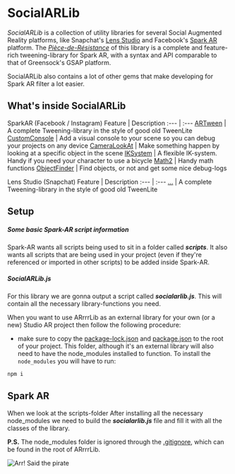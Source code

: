 # SocialARLib
*SocialARLib* is a collection of utility libraries for several Social Augmented Reality platforms, like Snapchat's [Lens Studio](https://lensstudio.snapchat.com/) and Facebook's [Spark AR](https://sparkar.facebook.com/ar-studio/) platform.
The *[Pièce-de-Résistance](https://www.dictionary.com/browse/piece-de-resistance)* of this library is a complete and feature-rich tweening-library for Spark AR, with a syntax and API comparable to that of Greensock's GSAP platform.

SocialARLib also contains a lot of other gems that make developing for Spark AR filter a lot easier.

## What's inside SocialARLib
SparkAR (Facebook / Instagram)
Feature | Description
:--- | :---
[ARTween](https://github.com/ypmits/ARrrrLib/tree/develop/src/sparkar/artween/ARTween?raw=true) | A complete Tweening-library in the style of good old TweenLite
[CustomConsole](https://github.com/ypmits/ARrrrLib/tree/develop/src/sparkar/customconsole/CustomConsole) | Add a visual console to your scene so you can debug your projects on any device
[CameraLookAt](https://github.com/ypmits/ARrrrLib/tree/develop/src/sparkar/cameralookat/CameraLookat) | Make something happen by looking at a specific object in the scene
[IKSystem](https://github.com/ypmits/ARrrrLib/tree/develop/src/sparkar/iksystem/IKSystem) | A flexible IK-system. Handy if you need your character to use a bicycle
[Math2](https://github.com/ypmits/ARrrrLib/tree/develop/src/sparkar/math2/Math2) | Handy math functions
[ObjectFinder](https://github.com/ypmits/ARrrrLib/tree/develop/src/sparkar/objectfinder/ObjectFinder) | Find objects, or not and get some nice debug-logs
<!-- [CustomUI](src/CustomUI) | A utility-class with some handy UI-functions
[AudioObject](src/AudioObject) | For handling audio much easier
[DeviceInfo](src/DeviceInfo) | DeviceInfo provides some basic information about the device. It needs a reference to a canvas in Spark AR to do so.
[SceneLoader](src/SceneLoader) | For easy scene-manager
[Patches](src/Patches) | A collection of ready-to-use patches -->

Lens Studio (Snapchat)
Feature | Description
:--- | :---
[...](src/ARTween) | A complete Tweening-library in the style of good old TweenLite

## Setup
##### Some basic Spark-AR script information
Spark-AR wants all scripts being used to sit in a folder called ***scripts***. It also wants all scripts that are being used in your project (even if they're referenced or imported in other scripts) to be added inside Spark-AR.

##### SocialARLib.js
For this library we are gonna output a script called ***socialarlib.js***. This will contain all the necessary library-functions you need.

When you want to use ARrrrLib as an external library for your own (or a new) Studio AR project then follow the following procedure:
-  make sure to copy the [package-lock.json](```package-lock.json```) and [package.json](```package.json```) to the root of your project. This folder, although it's an external library will also need to have the node_modules installed to function. To install the ```node_modules``` you will have to run:
```javascript
npm i
```
## Spark AR
When we look at the scripts-folder
After installing all the necessary node_modules we need to build the ***socialarlib.js*** file and fill it with all the classes of the library.

**P.S.**
The node_modules folder is ignored through the [.gitignore](.gitignore), which can be found in the root of ARrrrLib.

![Arr! Said the pirate](https://github.com/ypmits/ARrrrLib/blob/develop/images/pirate.png?raw=true)

